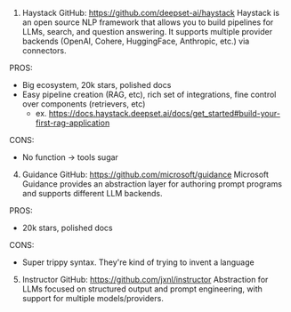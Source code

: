 1. Haystack
GitHub: https://github.com/deepset-ai/haystack
Haystack is an open source NLP framework that allows you to build pipelines for LLMs, search, and question answering. It supports multiple provider backends (OpenAI, Cohere, HuggingFace, Anthropic, etc.) via connectors.

PROS:
* Big ecosystem, 20k stars, polished docs
* Easy pipeline creation (RAG, etc), rich set of integrations, fine control over components (retrievers, etc)
    * ex. https://docs.haystack.deepset.ai/docs/get_started#build-your-first-rag-application

CONS:
* No function -> tools sugar

4. Guidance
GitHub: https://github.com/microsoft/guidance
Microsoft Guidance provides an abstraction layer for authoring prompt programs and supports different LLM backends.

PROS:
* 20k stars, polished docs

CONS:
* Super trippy syntax. They're kind of trying to invent a language

5. Instructor
GitHub: https://github.com/jxnl/instructor
Abstraction for LLMs focused on structured output and prompt engineering, with support for multiple models/providers.
